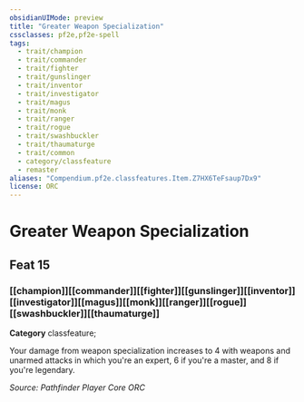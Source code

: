 ```yaml
---
obsidianUIMode: preview
title: "Greater Weapon Specialization"
cssclasses: pf2e,pf2e-spell
tags:
  - trait/champion
  - trait/commander
  - trait/fighter
  - trait/gunslinger
  - trait/inventor
  - trait/investigator
  - trait/magus
  - trait/monk
  - trait/ranger
  - trait/rogue
  - trait/swashbuckler
  - trait/thaumaturge
  - trait/common
  - category/classfeature
  - remaster
aliases: "Compendium.pf2e.classfeatures.Item.Z7HX6TeFsaup7Dx9"
license: ORC
---
```

# Greater Weapon Specialization
## Feat 15
### [[champion]][[commander]][[fighter]][[gunslinger]][[inventor]][[investigator]][[magus]][[monk]][[ranger]][[rogue]][[swashbuckler]][[thaumaturge]]

**Category** classfeature; 




Your damage from weapon specialization increases to 4 with weapons and unarmed attacks in which you're an expert, 6 if you're a master, and 8 if you're legendary.

*Source: Pathfinder Player Core*
*ORC*